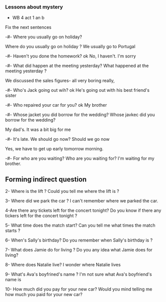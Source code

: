### Lessons about mystery

- WB 4 act 1 an b

Fix the next sentences

-#- Where you usually go on holiday?

Where do you usually go on holiday ?
We usually go to Portugal


-#- Haven't you done the homework? 
ok
No, I haven't. I'm sorry

-#- What did happen at the meeting yesterday?
What happened at the meeting yesterday ?


We discussed the sales figures- all very boring really,

-#- Who's Jack going out wih?
ok
He's going out with his best friend's sister

-#- Who repaired your car for you?
ok
My brother

-#- Whose jacket you did borrow for the wedding?
Whose javkec did you borrow for the wedding?

My dad's. It was a bit big for me

-#- It's late. We should go now?
Should we go now

Yes, we have to get up early tomorrow morning.

-#- For who are you waiting?
Who are you waiting for?
I'm waiting for my brother.



## Forming indirect question

2- Where is the lift ?
Could you tell me where the lift is ?

3- Where did we park the car ?
I can't remember where we parked the car.

4-Are there any tickets left for the concert tonight? 
Do you know if there any tickers left for the concert tonight ?

5- What time does the match start?
Can you tell me what times the match starts ?

6- When's Sally's birthday?
Do you remember when Sally's birthday is ?

7- What does Jamie do for living ?
Do you any idea what Jamie does for living?

8- Where does Natalie live?
I wonder where Natalie lives

9- What's Ava's boyfrined's name ?
I'm not sure what Ava's boyfriend's name is

10- How much did you pay for your new car?
Would you mind telling me how much you paid for your new car?



